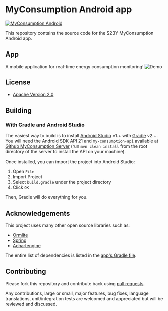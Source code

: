 # MyConsumption Android app

[![MyConsumption Android](https://dl.dropboxusercontent.com/u/22987083/banner-myconsumption-android%20v2.png)](http://s23y.org)

This repository contains the source code for the S23Y MyConsumption Android app.

## App
A mobile application for real-time energy consumption monitoring!
![Demo](https://dl.dropboxusercontent.com/u/22987083/demo-myconsumption.gif)

## License

* [Apache Version 2.0](http://www.apache.org/licenses/LICENSE-2.0.html)

## Building

### With Gradle and Android Studio

The easiest way to build is to install [Android Studio](https://developer.android.com/sdk/index.html) v1.+
with [Gradle](https://www.gradle.org/) v2.+. You will need the Android SDK API 21 and `my-consumption-api` available at [Github MyConsumption Server](https://github.com/S23Y/myconsumption-server/) (run `mvn clean install` from the root directory of the server to install the API on your machine).

Once installed, you can import the project into Android Studio:

1. Open `File`
2. Import Project
3. Select `build.gradle` under the project directory
4. Click `OK`

Then, Gradle will do everything for you.

## Acknowledgements

This project uses many other open source libraries such as:

* [Ormlite](https://github.com/j256/ormlite-android)
* [Spring](https://github.com/spring-projects/spring-framework)
* [Achartengine](https://code.google.com/p/achartengine/)

The entire list of dependencies
is listed in the [app's Gradle file](https://github.com/S23Y/myconsumption-android/blob/master/app/build.gradle).

## Contributing

Please fork this repository and contribute back using
[pull requests](https://github.com/S23Y/myconsumption-android/pulls).

Any contributions, large or small, major features, bug fixes, language translations, 
unit/integration tests are welcomed and appreciated
but will be reviewed and discussed.
